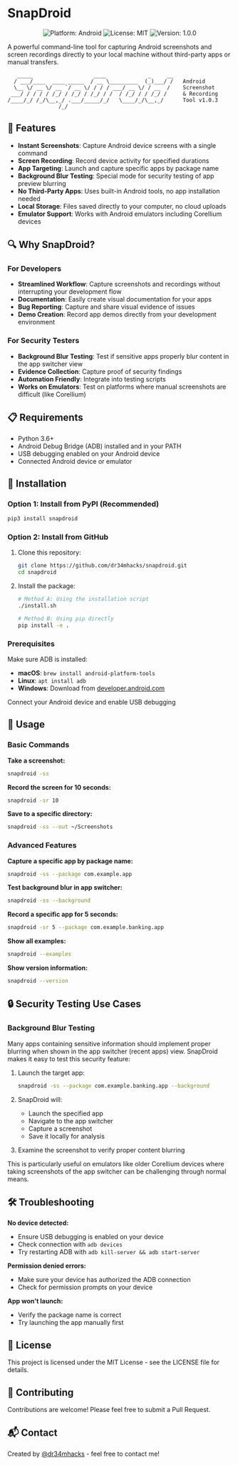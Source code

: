 # SnapDroid

<p align="center">
  <img src="https://img.shields.io/badge/Platform-Android-brightgreen" alt="Platform: Android">
  <img src="https://img.shields.io/badge/License-MIT-blue" alt="License: MIT">
  <img src="https://img.shields.io/badge/Version-1.0.0-orange" alt="Version: 1.0.0">
</p>

A powerful command-line tool for capturing Android screenshots and screen recordings directly to your local machine without third-party apps or manual transfers.

```
   _____                   ____             _     __   
  / ___/____  ____ _____  / __ \_________  (_)___/ /   Android
  \__ \/ __ \/ __ `/ __ \/ / / / ___/ __ \/ / __  /    Screenshot
 ___/ / / / / /_/ / /_/ / /_/ / /  / /_/ / / /_/ /     & Recording
/____/_/ /_/\__,_/ .___/_____/_/   \____/_/\__,_/      Tool v1.0.3
                /_/                                     
```

## 🚀 Features

- **Instant Screenshots**: Capture Android device screens with a single command
- **Screen Recording**: Record device activity for specified durations
- **App Targeting**: Launch and capture specific apps by package name
- **Background Blur Testing**: Special mode for security testing of app preview blurring
- **No Third-Party Apps**: Uses built-in Android tools, no app installation needed
- **Local Storage**: Files saved directly to your computer, no cloud uploads
- **Emulator Support**: Works with Android emulators including Corellium devices

## 🔍 Why SnapDroid?

### For Developers
- **Streamlined Workflow**: Capture screenshots and recordings without interrupting your development flow
- **Documentation**: Easily create visual documentation for your apps
- **Bug Reporting**: Capture and share visual evidence of issues
- **Demo Creation**: Record app demos directly from your development environment

### For Security Testers
- **Background Blur Testing**: Test if sensitive apps properly blur content in the app switcher view
- **Evidence Collection**: Capture proof of security findings
- **Automation Friendly**: Integrate into testing scripts
- **Works on Emulators**: Test on platforms where manual screenshots are difficult (like Corellium)

## 📋 Requirements

- Python 3.6+
- Android Debug Bridge (ADB) installed and in your PATH
- USB debugging enabled on your Android device
- Connected Android device or emulator

## 🔧 Installation

### Option 1: Install from PyPI (Recommended)

```bash
pip3 install snapdroid
```

### Option 2: Install from GitHub

1. Clone this repository:
   ```bash
   git clone https://github.com/dr34mhacks/snapdroid.git
   cd snapdroid
   ```

2. Install the package:
   ```bash
   # Method A: Using the installation script
   ./install.sh
   
   # Method B: Using pip directly
   pip install -e .
   ```

### Prerequisites

Make sure ADB is installed:
- **macOS**: `brew install android-platform-tools`
- **Linux**: `apt install adb`
- **Windows**: Download from [developer.android.com](https://developer.android.com/studio/releases/platform-tools)

Connect your Android device and enable USB debugging

## 📱 Usage

### Basic Commands

**Take a screenshot:**
```bash
snapdroid -ss
```

**Record the screen for 10 seconds:**
```bash
snapdroid -sr 10
```

**Save to a specific directory:**
```bash
snapdroid -ss --out ~/Screenshots
```

### Advanced Features

**Capture a specific app by package name:**
```bash
snapdroid -ss --package com.example.app
```

**Test background blur in app switcher:**
```bash
snapdroid -ss --background
```

**Record a specific app for 5 seconds:**
```bash
snapdroid -sr 5 --package com.example.banking.app
```

**Show all examples:**
```bash
snapdroid --examples
```

**Show version information:**
```bash
snapdroid --version
```

## 🔒 Security Testing Use Cases

### Background Blur Testing

Many apps containing sensitive information should implement proper blurring when shown in the app switcher (recent apps) view. SnapDroid makes it easy to test this security feature:

1. Launch the target app:
   ```bash
   snapdroid -ss --package com.example.banking.app --background
   ```

2. SnapDroid will:
   - Launch the specified app
   - Navigate to the app switcher
   - Capture a screenshot
   - Save it locally for analysis

3. Examine the screenshot to verify proper content blurring

This is particularly useful on emulators like older Corellium devices where taking screenshots of the app switcher can be challenging through normal means.

## 🛠️ Troubleshooting

**No device detected:**
- Ensure USB debugging is enabled on your device
- Check connection with `adb devices`
- Try restarting ADB with `adb kill-server && adb start-server`

**Permission denied errors:**
- Make sure your device has authorized the ADB connection
- Check for permission prompts on your device

**App won't launch:**
- Verify the package name is correct
- Try launching the app manually first

## 📄 License

This project is licensed under the MIT License - see the LICENSE file for details.

## 🤝 Contributing

Contributions are welcome! Please feel free to submit a Pull Request.

## 📬 Contact

Created by [@dr34mhacks](https://github.com/dr34mhacks) - feel free to contact me!